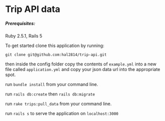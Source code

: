 # Trip API data

##### Prerequisites:
Ruby 2.5.1,
Rails 5

To get started clone this application by running:

```
git clone git@github.com:hal2814/trip-api.git
```

then inside the config folder copy the contents of `example.yml` into a new file called `application.yml` and copy your json data url into the appropriate spot.

run `bundle install` from your command line.

run `rails db:create` then `rails db:migrate`

run `rake trips:pull_data` from your command line.

run `rails s` to serve the application on `localhost:3000`

